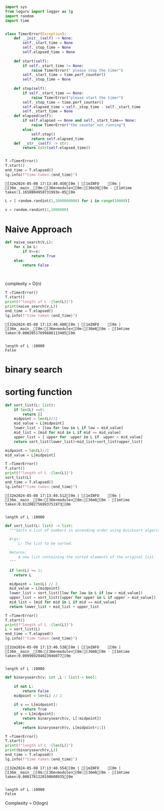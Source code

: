 ```python

import sys
from loguru import logger as lg 
import random
import time


class TimerError(Exception):
    def __init__(self) -> None:
        self._start_time = None 
        self._stop_time = None 
        self.elapsed_time = None
        
    def start(self):
        if self._start_time != None:
            raise TimerError(" please stop the timer")
        self._start_time = time.perf_counter()
        self._stop_time = None
    
    def stop(self):
        if self._start_time == None:
            raise TimerError("please start the timer")
        self._stop_time = time.perf_counter()
        self.elapsed_time = self._stop_time - self._start_time
        self._start_time = None 
    def elapsed(self):
        if self.elapsed == None and self._start_time== None:
            raise TimerError("the counter not running")
        else:
            self.stop()
            return self.elapsed_time
    def __str__(self) -> str:
        return (str(self.elapsed_time))


T =TimerError()
T.start()
end_time = T.elapsed()
lg.info(f"time taken:{end_time}")
```

    [32m2024-05-08 17:13:40.450[0m | [1mINFO    [0m | [36m__main__[0m:[36m<module>[0m:[36m38[0m - [1mtime taken:1.1658004950731993e-05[0m



```python
L = [ random.randint(1,1000000000) for i in range(10000)]
```


```python
v = random.randint(1,1000000)
```

# Naive Approach 


```python
def naive_search(V,L):
    for x in L:
        if V==x:
            return True 
    else:
        return False 
    
    
```

complexity = O(n)


```python
T =TimerError()
T.start()
print(f"length of L :{len(L)}")
print(naive_search(v,L))
end_time = T.elapsed()
lg.info(f"time taken:{end_time}")
```

    [32m2024-05-08 17:13:40.480[0m | [1mINFO    [0m | [36m__main__[0m:[36m<module>[0m:[36m6[0m - [1mtime taken:0.00020517699886113405[0m


    length of L :10000
    False


# binary search 

# sorting function 


```python
def sort_list(L: list):
    if len(L) ==0:
        return []
    midpoint = len(L)//2
    mid_value = L[midpoint]
    lower_list = [low for low in L if low < mid_value]
    mid_list = [mid for mid in L if mid == mid_value]
    upper_list = [ upper for  upper in L if  upper > mid_value]
    return sort_list(lower_list)+mid_list+sort_list(upper_list)
```


```python
midpoint = len(L)//2
mid_value = L[midpoint]
```


```python
T =TimerError()
T.start()
print(f"length of L :{len(L)}")
sort_list(L)
end_time = T.elapsed()
lg.info(f"time taken:{end_time}")
```

    [32m2024-05-08 17:13:40.512[0m | [1mINFO    [0m | [36m__main__[0m:[36m<module>[0m:[36m6[0m - [1mtime taken:0.012002756993751973[0m


    length of L :10000



```python
def sort_list(L: list) -> list:
  """Sorts a list of numbers in ascending order using Quicksort algorithm.

  Args:
      L: The list to be sorted.

  Returns:
      A new list containing the sorted elements of the original list.
  """

  if len(L) <= 1:
    return L

  midpoint = len(L) // 2
  mid_value = L[midpoint]
  lower_list = sort_list([low for low in L if low < mid_value])
  upper_list = sort_list([upper for upper in L if upper > mid_value])
  mid_list = [mid for mid in L if mid == mid_value]
  return lower_list + mid_list + upper_list
```


```python
T =TimerError()
T.start()
print(f"length of L :{len(L)}")
L = sort_list(L)
end_time = T.elapsed()
lg.info(f"time taken:{end_time}")
```

    [32m2024-05-08 17:13:40.538[0m | [1mINFO    [0m | [36m__main__[0m:[36m<module>[0m:[36m6[0m - [1mtime taken:0.009969204023946077[0m


    length of L :10000



```python
def binarysearch(v: int ,L : list)-> bool:
    
    if not L:
        return False 
    midpoint = len(L) // 2
    
    if v == L[midpoint]:
        return True 
    if v < L[midpoint]:
        return binarysearch(v, L[:midpoint])
    else:
        return binarysearch(v, L[midpoint+1:])
```


```python
T =TimerError()
T.start()
print(f"length of L :{len(L)}")
print(binarysearch(v,L))
end_time = T.elapsed()
lg.info(f"time taken:{end_time}")
```

    [32m2024-05-08 17:13:40.554[0m | [1mINFO    [0m | [36m__main__[0m:[36m<module>[0m:[36m6[0m - [1mtime taken:0.0001781220198608935[0m


    length of L :10000
    False


Complexity = O(logn)
